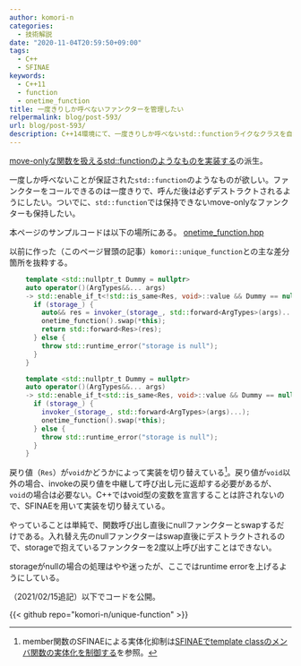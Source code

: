 ```yaml
---
author: komori-n
categories:
  - 技術解説
date: "2020-11-04T20:59:50+09:00"
tags:
  - C++
  - SFINAE
keywords:
  - C++11
  - function
  - onetime_function
title: 一度きりしか呼べないファンクターを管理したい
relpermalink: blog/post-593/
url: blog/post-593/
description: C++14環境にて、一度きりしか呼べないstd::functionライクなクラスを自作する。
---
```


[move-onlyな関数を扱えるstd::functionのようなものを実装する](/blog/unique-function/)の派生。

一度しか呼べないことが保証された`std::function`のようなものが欲しい。ファンクターをコールできるのは一度きりで、呼んだ後は必ずデストラクトされるようにしたい。ついでに、`std::function`では保持できないmove-onlyなファンクターも保持したい。

本ページのサンプルコードは以下の場所にある。
[onetime_function.hpp](https://gist.github.com/komori-n/5a5240441d95764ea12928f7a3a171e7)

以前に作った（このページ冒頭の記事）`komori::unique_function`との主な差分箇所を抜粋する。

```cpp
    template <std::nullptr_t Dummy = nullptr>
    auto operator()(ArgTypes&&... args)
    -> std::enable_if_t<!std::is_same<Res, void>::value && Dummy == nullptr, Res> {
      if (storage_) {
        auto&& res = invoker_(storage_, std::forward<ArgTypes>(args)...);
        onetime_function().swap(*this);
        return std::forward<Res>(res);
      } else {
        throw std::runtime_error("storage is null");
      }
    }

    template <std::nullptr_t Dummy = nullptr>
    auto operator()(ArgTypes&&... args)
    -> std::enable_if_t<std::is_same<Res, void>::value && Dummy == nullptr, Res> {
      if (storage_) {
        invoker_(storage_, std::forward<ArgTypes>(args)...);
        onetime_function().swap(*this);
      } else {
        throw std::runtime_error("storage is null");
      }
    }
```

戻り値（`Res`）が`void`かどうかによって実装を切り替えている[^1]。戻り値が`void`以外の場合、invokeの戻り値を中継して呼び出し元に返却する必要があるが、`void`の場合は必要ない。C++ではvoid型の変数を宣言することは許されないので、SFINAEを用いて実装を切り替えている。

[^1]: member関数のSFINAEによる実体化抑制は[SFINAEでtemplate classのメンバ関数の実体化を制御する](/blog/sfinae-template-class)を参照。

やっていることは単純で、関数呼び出し直後にnullファンクターとswapするだけである。入れ替え先のnullファンクターはswap直後にデストラクトされるので、storageで抱えているファンクターを2度以上呼び出すことはできない。

storageがnullの場合の処理はやや迷ったが、ここではruntime errorを上げるようにしている。

（2021/02/15追記）以下でコードを公開。

{{< github repo="komori-n/unique-function" >}}
